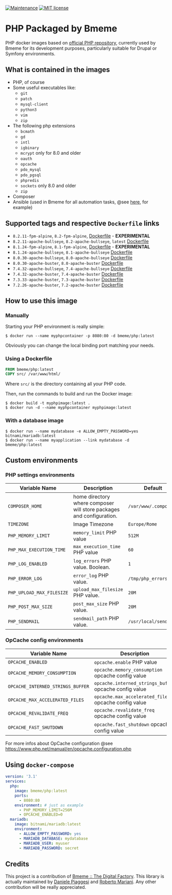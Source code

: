 [![Maintenance](https://img.shields.io/badge/Maintained%3F-yes-green.svg)](https://GitHub.com/Naereen/StrapDown.js/graphs/commit-activity)
[![MIT license](https://img.shields.io/badge/License-MIT-blue.svg)](https://lbesson.mit-license.org/)

PHP Packaged by Bmeme
=========

PHP docker images based on [official PHP repository](https://hub.docker.com/_/php/), currently used by Bmeme for its
development purposes, particularly suitable for Drupal or Symfony environments.

## What is contained in the images
* PHP, of course
* Some useful executables like:
  * `git`
  * `patch`
  * `mysql-client`
  * `python3`
  * `vim`
  * `zip`
* The following php extensions
  * `bcmath`
  * `gd`
  * `intl`
  * `igbinary`
  * `mcrypt` only for 8.0 and older
  * `oauth`
  * `opcache`
  * `pdo_mysql`
  * `pdo_pgsql`
  * `phpredis`
  * `sockets` only 8.0 and older
  * `zip`
* Composer
* Ansible (used in Bmeme for all automation tasks, @see [here](https://github.com/bmeme/ansible-role-drupal), for example)

## Supported tags and respective `Dockerfile` links
- `8.2.11-fpm-alpine`, `8.2-fpm-alpine`, [Dockerfile](https://github.com/bmeme/docker-php/blob/main/8.2/alpine/fpm/Dockerfile) - **EXPERIMENTAL**
- `8.2.11-apache-bullseye`, `8.2-apache-bullseye`, `latest` [Dockerfile](https://github.com/bmeme/docker-php/blob/main/8.2/bullseye/apache/Dockerfile)
- `8.1.24-fpm-alpine`, `8.1-fpm-alpine`, [Dockerfile](https://github.com/bmeme/docker-php/blob/main/8.1/alpine/fpm/Dockerfile) - **EXPERIMENTAL**
- `8.1.24-apache-bullseye`, `8.1-apache-bullseye` [Dockerfile](https://github.com/bmeme/docker-php/blob/main/8.1/bullseye/apache/Dockerfile)
- `8.0.30-apache-bullseye`, `8.0-apache-bullseye` [Dockerfile](https://github.com/bmeme/docker-php/blob/main/8.0/bullseye/apache/Dockerfile)
- `8.0.30-apache-buster`, `8.0-apache-buster` [Dockerfile](https://github.com/bmeme/docker-php/blob/main/8.0/buster/apache/Dockerfile)
- `7.4.32-apache-bullseye`, `7.4-apache-bullseye` [Dockerfile](https://github.com/bmeme/docker-php/blob/main/7.4/bullseye/apache/Dockerfile)
- `7.4.32-apache-buster`, `7.4-apache-buster` [Dockerfile](https://github.com/bmeme/docker-php/blob/main/7.4/buster/apache/Dockerfile)
- `7.3.33-apache-buster`, `7.3-apache-buster` [Dockerfile](https://github.com/bmeme/docker-php/blob/main/7.3/buster/apache/Dockerfile)
- `7.2.26-apache-buster`, `7.2-apache-buster` [Dockerfile](https://github.com/bmeme/docker-php/blob/main/7.2/buster/apache/Dockerfile)

## How to use this image

### Manually
Starting your PHP environment is really simple:
```shell
$ docker run --name myphpcontainer -p 8080:80 -d bmeme/php:latest
```
Obviously you can change the local binding port matching your needs.

### Using a Dockerfile
```dockerfile
FROM bmeme/php:latest
COPY src/ /var/www/html/
```
Where `src/` is the directory containing all your PHP code.

Then, run the commands to build and run the Docker image:
```shell
$ docker build -t myphpimage:latest .
$ docker run -d --name myphpcontainer myphpimage:latest
```

### With a database image
```shell
$ docker run --name mydatabase -e ALLOW_EMPTY_PASSWORD=yes bitnami/mariadb:latest
$ docker run --name myapplication --link mydatabase -d bmeme/php:latest
```

## Custom environments

### PHP settings environments
| Variable Name | Description | Default |
|---------------|-------------|---------|
|`COMPOSER_HOME`|home directory where composer will store packages and configuration.|`/var/www/.composer` |
| `TIMEZONE`| Image Timezone | `Europe/Rome` |
| `PHP_MEMORY_LIMIT`| `memory_limit` PHP value | `512M`  |
| `PHP_MAX_EXECUTION_TIME`| `max_execution_time` PHP value | `60`    |
| `PHP_LOG_ENABLED`| `log_errors` PHP value. Boolean. | `1`     |
| `PHP_ERROR_LOG`| `error_log` PHP value. | `/tmp/php_errors.log` |
| `PHP_UPLOAD_MAX_FILESIZE`| `upload_max_filesize` PHP value. | `20M`   |
| `PHP_POST_MAX_SIZE`| `post_max_size` PHP value. | `20M`   |
| `PHP_SENDMAIL`| `sendmail_path` PHP value. | `/usr/local/sendmail` |

### OpCache config environments
| Variable Name  | Description | Default |
|----------------|-------------|---------|
| `OPCACHE_ENABLED`| `opcache.enable` PHP value | `1` |
| `OPCACHE_MEMORY_CONSUMPTION`| `opcache.memory_consumption` opcache config value | `128` |
| `OPCACHE_INTERNED_STRINGS_BUFFER`| `opcache.interned_strings_buffer` opcache config value | `8` |
| `OPCACHE_MAX_ACCELERATED_FILES`| `opcache.max_accelerated_files` opcache config value | `4000` |
| `OPCACHE_REVALIDATE_FREQ`| `opcache.revalidate_freq` opcache config value | `60` |
| `OPCACHE_FAST_SHUTDOWN`| `opcache.fast_shutdown` opcache config value | `1` |

For more infos about OpCache configuration @see https://www.php.net/manual/en/opcache.configuration.php

## Using `docker-compose`

```yaml
version: '3.1'
services:
  php:
    image: bmeme/php:latest
    ports:
      - 8080:80
    environment: # just as example
      - PHP_MEMORY_LIMIT=256M
      - OPCACHE_ENABLED=0
  mariadb:
    image: bitnami/mariadb:latest
    environment:
      - ALLOW_EMPTY_PASSWORD: yes
      - MARIADB_DATABASE: mydatabase
      - MARIADB_USER: myuser
      - MARIADB_PASSWORD: secret
```

## Credits
This project is a contribution of [Bmeme :: The Digital Factory](http://www.bmeme.com).
This library is actually maintained by [Daniele Piaggesi](https://github.com/g0blin79) and
[Roberto Mariani](https://github.com/jean-louis).
Any other contribution will be really appreciated.
